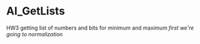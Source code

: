 # AI_GetLists
HW3
getting list of numbers and bits for minimum and maximum
*first we're going to normalization*
